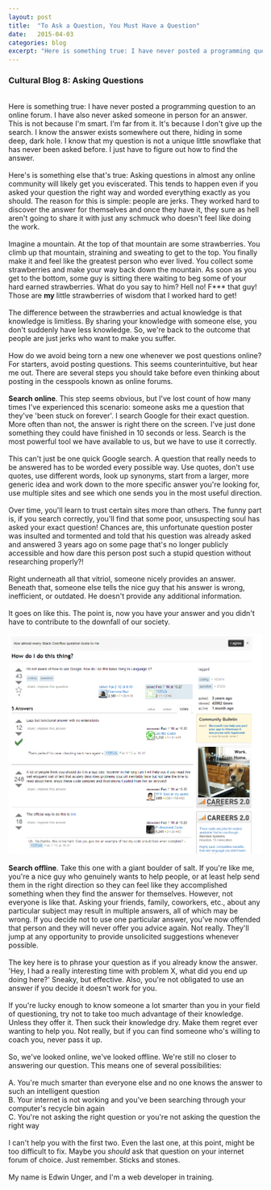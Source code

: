 ```yaml
---
layout: post
title:  "To Ask a Question, You Must Have a Question"
date:   2015-04-03
categories: blog
excerpt: "Here is something true: I have never posted a programming question to an online forum. I have also never asked someone in person for an answer. This is not because I'm smart. I'm far from it. It's because I don't give up the search. I know the answer exists somewhere out there, hiding in some deep, dark hole. I know that my question is not a unique little snowflake that has never been asked before. I just have to figure out how to find the answer."
---
```


<h3>Cultural Blog 8: Asking Questions</h3>
<br/>
Here is something true: I have never posted a programming question to an online forum. I have also never asked someone in person for an answer. This is not because I'm smart. I'm far from it. It's because I don't give up the search. I know the answer exists somewhere out there, hiding in some deep, dark hole. I know that my question is not a unique little snowflake that has never been asked before. I just have to figure out how to find the answer.
<br/>
<br/>
Here's is something else that's true: Asking questions in almost any online community will likely get you eviscerated. This tends to happen even if you asked your question the right way and worded everything exactly as you should. The reason for this is simple: people are jerks. They worked hard to discover the answer for themselves and once they have it, they sure as hell aren't going to share it with just any schmuck who doesn't feel like doing the work.
<br/>
<br/>
Imagine a mountain. At the top of that mountain are some strawberries. You climb up that mountain, straining and sweating to get to the top. You finally make it and feel like the greatest person who ever lived. You collect some strawberries and make your way back down the mountain. As soon as you get to the bottom, some guy is sitting there waiting to beg some of your hard earned strawberries. What do you say to him? Hell no! F*** that guy! Those are <strong>my</strong> little strawberries of wisdom that I worked hard to get!
<br/>
<br/>
The difference between the strawberries and actual knowledge is that knowledge is limitless. By sharing your knowledge with someone else, you don't suddenly have less knowledge. So, we're back to the outcome that people are just jerks who want to make you suffer.
<br/>
<br/>
How do we avoid being torn a new one whenever we post questions online? For starters, avoid posting questions. This seems counterintuitive, but hear me out. There are several steps you should take before even thinking about posting in the cesspools known as online forums.
<br/>
<br/>
<strong>Search online</strong>. This step seems obvious, but I've lost count of how many times I've experienced this scenario: someone asks me a question that they've 'been stuck on forever'. I search Google for their exact question. More often than not, the answer is right there on the screen. I've just done something they could have finished in 10 seconds or less. Search is the most powerful tool we have available to us, but we have to use it correctly.
<br/>
<br/>
This can't just be one quick Google search. A question that really needs to be answered has to be worded every possible way. Use quotes, don't use quotes, use different words, look up synonyms, start from a larger, more generic idea and work down to the more specific answer you're looking for, use multiple sites and see which one sends you in the most useful direction.
<br/>
<br/>
Over time, you'll learn to trust certain sites more than others. The funny part is, if you search correctly, you'll find that some poor, unsuspecting soul has asked your exact question! Chances are, this unfortunate question poster was insulted and tormented and told that his question was already asked and answered 3 years ago on some page that's no longer publicly accessible and how dare this person post such a stupid question without researching properly?!
<br/>
<br/>
Right underneath all that vitriol, someone nicely provides an answer. Beneath that, someone else tells the nice guy that his answer is wrong, inefficient, or outdated. He doesn't provide any additional information.
<br/>
<br/>
It goes on like this. The point is, now you have your answer and you didn't have to contribute to the downfall of our society.
<br/>
<br/>
<img src="https://github.com/edwinunger/edwinunger.github.io/blob/master/images/stackoverflow.png?raw=true"/>
<br/>
<br/>
<strong>Search offline</strong>. Take this one with a giant boulder of salt. If you're like me, you're a nice guy who genuinely wants to help people, or at least help send them in the right direction so they can feel like they accomplished something when they find the answer for themselves. However, not everyone is like that. Asking your friends, family, coworkers, etc., about any particular subject may result in multiple answers, all of which may be wrong. If you decide not to use one particular answer, you've now offended that person and they will never offer you advice again. Not really. They'll jump at any opportunity to provide unsolicited suggestions whenever possible.
<br/>
<br/>
The key here is to phrase your question as if you already know the answer. 'Hey, I had a really interesting time with problem X, what did you end up doing here?' Sneaky, but effective. Also, you're not obligated to use an answer if you decide it doesn't work for you.
<br/>
<br/>
If you're lucky enough to know someone a lot smarter than you in your field of questioning, try not to take too much advantage of their knowledge. Unless they offer it. Then suck their knowledge dry. Make them regret ever wanting to help you. Not really, but if you can find someone who's willing to coach you, never pass it up.
<br/>
<br/>
So, we've looked online, we've looked offline. We're still no closer to answering our question. This means one of several possibilities:
<br/>
<br/>
A. You're much smarter than everyone else and no one knows the answer to such an intelligent question<br>
B. Your internet is not working and you've been searching through your computer's recycle bin again<br>
C. You're not asking the right question or you're not asking the question the right way
<br/>
<br/>
I can't help you with the first two. Even the last one, at this point, might be too difficult to fix. Maybe you <em>should</em> ask that question on your internet forum of choice. Just remember. Sticks and stones.
<br/>
<br/>
My name is Edwin Unger, and I'm a web developer in training.

